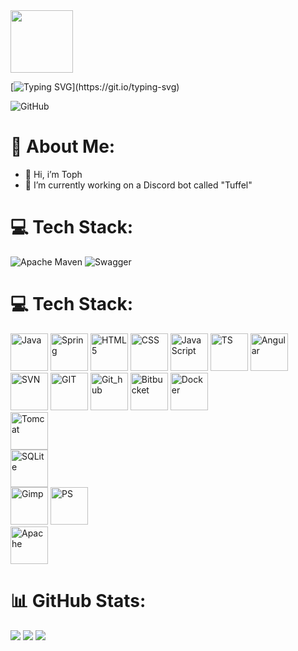 <img src="https://media4.giphy.com/media/v1.Y2lkPTc5MGI3NjExbWUzdWZ4ZWJ5Y3RybXp4c294cjd4NW55czB3OWNqdzc3bWYyYzNvdyZlcD12MV9pbnRlcm5hbF9naWZfYnlfaWQmY3Q9Zw/r49zgiCebaE0yd6UNn/giphy.gif" height="100em" width="100em"/>

[![Typing SVG](https://readme-typing-svg.demolab.com?font=Fira+Code&pause=1000&width=435&lines=Welcome!)](https://git.io/typing-svg)

![GitHub](https://img.shields.io/badge/Tophhhh-gray?logo=github)

# 💫 About Me:
- 👋 Hi, i’m Toph
- 🔭 I’m currently working on a Discord bot called "Tuffel"

# 💻 Tech Stack:
![Apache Maven](https://img.shields.io/badge/Apache%20Maven-C71A36?style=flat&logo=Apache%20Maven&logoColor=white) 
![Swagger](https://img.shields.io/badge/-Swagger-%23Clojure?style=flat&logo=swagger&logoColor=white)

# 💻 Tech Stack:
<div>
  <img src="https://cdn.jsdelivr.net/gh/devicons/devicon/icons/java/java-original.svg" height="60em" width="60em" alt="Java"/>
  <img src="https://cdn.jsdelivr.net/gh/devicons/devicon/icons/spring/spring-original.svg" height="60em" width="60em" alt="Spring"/>
  <img src="https://cdn.jsdelivr.net/gh/devicons/devicon/icons/html5/html5-original.svg" height="60em" width="60em" alt="HTML5"/>
  <img src="https://cdn.jsdelivr.net/gh/devicons/devicon/icons/css3/css3-original.svg" height="60em" width="60em" alt="CSS"/>
  <img src="https://cdn.jsdelivr.net/gh/devicons/devicon/icons/javascript/javascript-plain.svg" height="60em" width="60em" alt="JavaScript"/>
  <img src="https://cdn.jsdelivr.net/gh/devicons/devicon/icons/typescript/typescript-original.svg" height="60em" width="60em" alt="TS"/>
  <img src="https://cdn.jsdelivr.net/gh/devicons/devicon/icons/angularjs/angularjs-original.svg" height="60em" width="60em" alt="Angular"/>
</div>
<div>
  <img src="https://cdn.jsdelivr.net/gh/devicons/devicon/icons/subversion/subversion-original.svg" height="60em" width="60em" alt="SVN"/>
  <img src="https://cdn.jsdelivr.net/gh/devicons/devicon/icons/git/git-original.svg" height="60em" width="60em" alt="GIT"/>
  <img src="https://cdn.jsdelivr.net/gh/devicons/devicon/icons/github/github-original.svg" height="60em" width="60em" alt="Git_hub"/>
  <img src="https://cdn.jsdelivr.net/gh/devicons/devicon/icons/bitbucket/bitbucket-original.svg" height="60em" width="60em" alt="Bitbucket"/>
  <img src="https://cdn.jsdelivr.net/gh/devicons/devicon/icons/docker/docker-original.svg" height="60em" width="60em" alt="Docker"/>
</div>
<div>
   <img src="https://cdn.jsdelivr.net/gh/devicons/devicon/icons/tomcat/tomcat-original.svg" height="60em" width="60em" alt="Tomcat"/>
</div>
<div>
  <img src="https://cdn.jsdelivr.net/gh/devicons/devicon/icons/sqlite/sqlite-original.svg" height="60em" width="60em" alt="SQLite"/>
</div>
<div>
  <img src="https://cdn.jsdelivr.net/gh/devicons/devicon/icons/gimp/gimp-original.svg" height="60em" width="60em" alt="Gimp"/>
  <img src="https://cdn.jsdelivr.net/gh/devicons/devicon/icons/photoshop/photoshop-line.svg" height="60em" width="60em" alt="PS"/>
</div>
<div>
  <img src="https://cdn.jsdelivr.net/gh/devicons/devicon/icons/apache/apache-original-wordmark.svg" height="60em" width="60em" alt="Apache"/>
</div>

# 📊 GitHub Stats:
<img src="https://github-readme-stats.vercel.app/api?username=tophhhhh&theme=blueberry&hide_border=false&include_all_commits=true&count_private=true"/>
<img src="https://github-readme-stats.vercel.app/api/top-langs/?username=tophhhhh&theme=blueberry&hide_border=false&include_all_commits=true&count_private=true&layout=compact"/>
<img src="https://github-readme-streak-stats.herokuapp.com/?user=tophhhhh&theme=blueberry&hide_border=false"/>

<!-- Proudly created with GPRM ( https://gprm.itsvg.in ) -->
